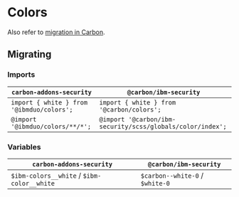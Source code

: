 # Colors

Also refer to [migration in Carbon](https://github.com/carbon-design-system/carbon/blob/master/docs/migration/10.x-color.md).

## Migrating

### Imports

| `carbon-addons-security`                  | `@carbon/ibm-security`                                     |
| ----------------------------------------- | ---------------------------------------------------------- |
| `import { white } from '@ibmduo/colors';` | `import { white } from '@carbon/colors';`                  |
| `@import '@ibmduo/colors/**/*';`          | `@import '@carbon/ibm-security/scss/globals/color/index';` |

### Variables

| `carbon-addons-security`                   | `@carbon/ibm-security`          |
| ------------------------------------------ | ------------------------------- |
| `$ibm-colors__white` / `$ibm-color__white` | `$carbon--white-0` / `$white-0` |
